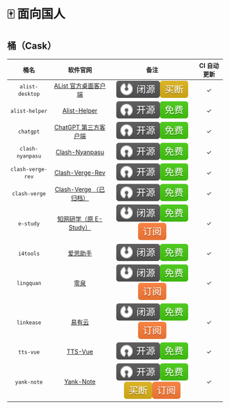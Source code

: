 # 🀄️ 面向国人

## 桶（Cask）

|       桶名        |                                        软件官网                                         |                                       备注                                       | CI 自动更新 |
| :---------------: | :-------------------------------------------------------------------------------------: | :------------------------------------------------------------------------------: | :---------: |
|  `alist-desktop`  |          [AList 官方桌面客户端](https://github.com/alist-org/desktop-release)           |                     ![b](./assets/b.svg)![2](./assets/2.svg)                     |     ✓      |
|  `alist-helper`   | [Alist-Helper](https://github.com/Xmarmalade/alisthelper/blob/master/README_zh-Hans.md) |                     ![a](./assets/a.svg)![1](./assets/1.svg)                     |     ✓      |
|     `chatgpt`     |   [ChatGPT 第三方客户端](https://github.com/lencx/ChatGPT/blob/main/README-ZH_CN.md)    |                     ![a](./assets/a.svg)![1](./assets/1.svg)                     |     ✓      |
| `clash-nyanpasu`  |              [Clash-Nyanpasu](https://github.com/keiko233/clash-nyanpasu)               |                     ![a](./assets/a.svg)![1](./assets/1.svg)                     |     ✓      |
| `clash-verge-rev` |              [Clash-Verge-Rev](https://github.com/wonfen/clash-verge-rev)               |                     ![a](./assets/a.svg)![1](./assets/1.svg)                     |     ✓      |
|   `clash-verge`   |            [Clash-Verge （已归档）](https://github.com/zzzgydi/clash-verge)             |                     ![a](./assets/a.svg)![1](./assets/1.svg)                     |     ✓      |
|     `e-study`     |                      [知网研学（原 E-Study）](https://e-study.com)                      |           ![b](./assets/b.svg)![1](./assets/1.svg)![3](./assets/3.svg)           |     ✓      |
|     `i4tools`     |                              [爱思助手](https://www.i4.cn)                              |                     ![b](./assets/b.svg)![1](./assets/1.svg)                     |     ✓      |
|    `lingquan`     |                              [零泉](https://lingquan.cool)                              |           ![b](./assets/b.svg)![1](./assets/1.svg)![3](./assets/3.svg)           |     ✓      |
|    `linkease`     |                           [易有云](https://app.linkease.com)                            |           ![b](./assets/b.svg)![1](./assets/1.svg)![3](./assets/3.svg)           |     ✓      |
|     `tts-vue`     |                     [TTS-Vue](https://tts-doc.loker.vip/home.html)                      |                     ![a](./assets/a.svg)![1](./assets/1.svg)                     |     ✓      |
|    `yank-note`    |                        [Yank-Note](https://yank-note.com/zh-CN)                         | ![a](./assets/a.svg)![1](./assets/1.svg)![2](./assets/2.svg)![3](./assets/3.svg) |     ✓      |
